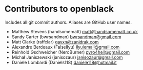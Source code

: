# Contributors to openblack
Includes all git commit authors. Aliases are GitHub user names.

* Matthew Stevens (handsomematt) <matt@handsomematt.co.uk>
* Sandy Carter (bwrsandman) <bwrsandman@gmail.com>
* Matt Clarke (raffclar) <gavxn@zanidrak.com>
* Alexandre Berdeaux (FalseIlyu) <ilyulemail@gmail.com>
* Reinhold Gschweicher (NeroBurner) <pyro4hell@gmail.com>
* Michał Janiszewski (janisozaur) <janisozaur@gmail.com>
* Daniele Lombardi (Daniels118) <daniele118@hotmail.it>
